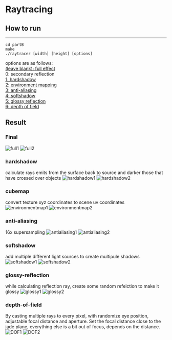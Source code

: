 # Raytracing
## How to run
---
```
cd partB
make
./raytracer [width] [height] [options]
```
options are as follows:  
[(leave blank): full effect](#final)  
0: secondary reflection  
[1: hardshadow](#hardshadow)  
[2: environment mapping](#cubemap)  
[3: anti-aliasing](#anti-aliasing)  
[4: softshadow](#softshadow)  
[5: glossy reflection](#glossy-reflection)  
[6: depth of field](#depth-of-field)  
## Result
### Final
![full1](raytracer/partB/full1.bmp)
![full2](raytracer/partB/full2.bmp)
### hardshadow
calculate rays emits from the surface back to source and darker those that have crossed over objects
![hardshadow1](raytracer/partB/hardshadow1.bmp)
![hardshadow2](raytracer/partB/hardshadow2.bmp)
### cubemap
convert texture xyz coordinates to scene uv coordinates
![environmentmap1](raytracer/partB/environmentmap1.bmp)
![environmentmap2](raytracer/partB/environmentmap2.bmp)
### anti-aliasing
16x supersampling
![antialiasing1](raytracer/partB/antialiasing1.bmp)
![antialiasing2](raytracer/partB/antialiasing2.bmp)
### softshadow
add multiple different light sources to create multipule shadows
![softshadow1](raytracer/partB/softshadow1.bmp)
![softshadow2](raytracer/partB/softshadow2.bmp)
### glossy-reflection
while calculating reflection ray, create some random refelction to make it glossy
![glossy1](raytracer/partB/glossy1.bmp)
![glossy2](raytracer/partB/glossy2.bmp)
### depth-of-field
By casting multiple rays to every pixel, with randomize eye position, adjustable focal distance and aperture. Set the focal distance close to the jade plane, everything else is a bit out of focus, depends on the distance.
![DOF1](raytracer/partB/DOF1.bmp)
![DOF2](raytracer/partB/DOF2.bmp)
